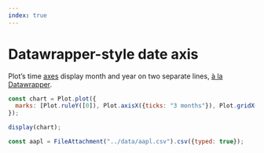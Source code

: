 ```yaml
---
index: true
---
```


# Datawrapper-style date axis

Plot’s time [axes](https://observablehq.com/plot/marks/axis) display month and year on two separate lines, [à la Datawrapper](https://academy.datawrapper.de/article/199-custom-date-formats-that-you-can-display-in-datawrapper).

```js echo
const chart = Plot.plot({
  marks: [Plot.ruleY([0]), Plot.axisX({ticks: "3 months"}), Plot.gridX(), Plot.line(aapl, {x: "Date", y: "Close"})]
});

display(chart);
```

```js echo
const aapl = FileAttachment("../data/aapl.csv").csv({typed: true});
```
